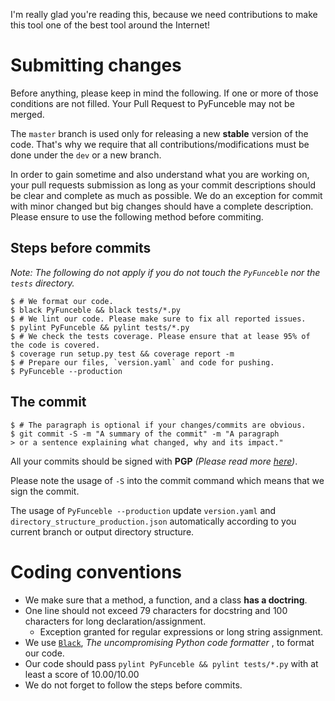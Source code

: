 I'm really glad you're reading this, because we need contributions to make this tool one of the best tool around the Internet!

# Submitting changes

Before anything, please keep in mind the following. If one or more of those conditions are not filled. Your Pull Request to PyFunceble may not be merged.

The `master` branch is used only for releasing a new **stable** version of the code. That's why we require that all contributions/modifications must be done under the `dev` or a new branch.

In order to gain sometime and also understand what you are working on, your pull requests submission as long as your commit descriptions should be clear and complete as much as possible. We do an exception for commit with minor changed but big changes should have a complete description. Please ensure to use the following method before commiting.

## Steps before commits

_Note: The following do not apply if you do not touch the `PyFunceble` nor the `tests` directory._

```shell
$ # We format our code.
$ black PyFunceble && black tests/*.py
$ # We lint our code. Please make sure to fix all reported issues.
$ pylint PyFunceble && pylint tests/*.py
$ # We check the tests coverage. Please ensure that at lease 95% of the code is covered.
$ coverage run setup.py test && coverage report -m
$ # Prepare our files, `version.yaml` and code for pushing.
$ PyFunceble --production
```

## The commit

```shell
$ # The paragraph is optional if your changes/commits are obvious.
$ git commit -S -m "A summary of the commit" -m "A paragraph
> or a sentence explaining what changed, why and its impact."
```

All your commits should be signed with **PGP** _(Please read more [here](https://github.com/blog/2144-gpg-signature-verification))_.

Please note the usage of `-S` into the commit command which means that we sign the commit.

The usage of `PyFunceble --production` update `version.yaml` and `directory_structure_production.json` automatically according to you current branch or output directory structure.

# Coding conventions

- We make sure that a method, a function, and a class **has a doctring**.
- One line should not exceed 79 characters for docstring and 100 characters for long declaration/assignment.
  - Exception granted for regular expressions or long string assignment.
- We use [`Black`](https://github.com/ambv/black), _The uncompromising Python code formatter_ , to format our code.
- Our code should pass `pylint PyFunceble && pylint tests/*.py` with at least a score of 10.00/10.00
- We do not forget to follow the steps before commits.

